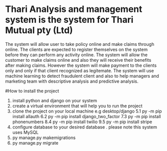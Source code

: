 # Thari Analysis and management system is the system for Thari Mutual pty (Ltd) 
The system will allow user to take policy online and make claims through online.  The clients are expected to register themselves on the system before they can 
perform any activity online. The system will allow the customer to make claims online and also they will receive their benefits after making claims. However the system will make payment to 
the clients only and only if that client recognized as legitemate. The system will use machine learning to detect fraudulent client and also to help managers and marketing team with descriptive analysis and predictive analysis.

#How to install the project
1. install python and django on your system
2. create a virtual environment  that will help you to run the project
3. clone the project on your local machine e.g desktop/django
5.1 py -m pip install allauth
6.2 py -m pip install django_two_factor
7.3 py -m pip install phonenumbers
8.4 py -m pip install twilio
9.5 py -m pip install stripe
11. configure database to your desired database . please note this system uses MySQL
12. py manage.py makemigrations
13. py manage.py migrate
